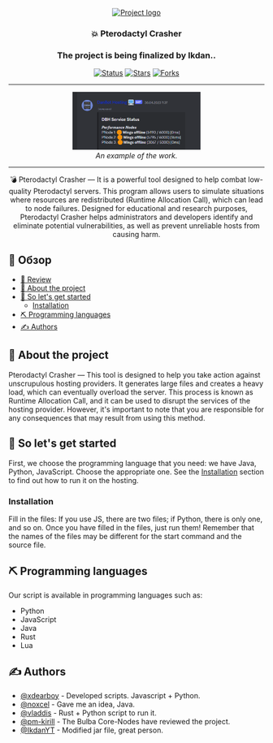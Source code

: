 <p align="center">
  <a href="" rel="noopener">
 <img width=200px height=200px src="https://i.imgur.com/1UkJFTC.jpeg" alt="Project logo"></a>
</p>

<h3 align="center">💥 Pterodactyl Crasher</h3>
<h3 align="center">The project is being finalized by Ikdan..</h3>

<div align="center">

[![Status](https://img.shields.io/badge/status-active-success.svg)]()
[![Stars](https://img.shields.io/github/stars/xdearboy/Pterodactyl-Crasher?style=for-the-badge)]()
[![Forks](https://img.shields.io/github/forks/xdearboy/Pterodactyl-Crasher?style=for-the-badge)]()

</div>

---

<p align="center">
  <img src="uu5pqYm.png" alt="An example of the work)" width="50%"/>
  <br>
  <em>An example of the work.</em>
</p>


---

<p align="center">💣 Pterodactyl Crasher — It is a powerful tool designed to help combat low-quality Pterodactyl servers. This program allows users to simulate situations where resources are redistributed (Runtime Allocation Call), which can lead to node failures. Designed for educational and research purposes, Pterodactyl Crasher helps administrators and developers identify and eliminate potential vulnerabilities, as well as prevent unreliable hosts from causing harm.
    <br> 
</p>

## 📝 Обзор

- [📝 Review](#-review)
- [🧐 About the project](#about-the-project)
- [🏁 So let's get started](#go)
  - [Installation](#installation)
- [⛏️ Programming languages](#️programming-languages)
- [✍️ Authors ](#️-authors-)
 


## 🧐 About the project <a name = "about-the-project"></a>

Pterodactyl Crasher — This tool is designed to help you take action against unscrupulous hosting providers. It generates large files and creates a heavy load, which can eventually overload the server. This process is known as Runtime Allocation Call, and it can be used to disrupt the services of the hosting provider. However, it's important to note that you are responsible for any consequences that may result from using this method.

## 🏁 So let's get started <a name = "go"></a>

First, we choose the programming language that you need: we have Java, Python, JavaScript. Choose the appropriate one. See the [Installation](#installation) section to find out how to run it on the hosting. 

### Installation

Fill in the files: If you use JS, there are two files; if Python, there is only one, and so on. Once you have filled in the files, just run them! Remember that the names of the files may be different for the start command and the source file.

## ⛏️ Programming languages <a name = "programming-languages"></a>
Our script is available in programming languages such as:

- Python
- JavaScript
- Java
- Rust
- Lua

## ✍️ Authors <a name = "authors"></a>

- [@xdearboy](https://github.com/xdearboy/) - Developed scripts. Javascript + Python.
- [@noxcel](https://github.com/Nocxell) - Gave me an idea, Java.
- [@vladdis](https://discord.com/invite/k-protect-community-public-925337010779078676) - Rust + Python script to run it.
- [@pm-kirill](https://github.com/PM-KIRILL) - The Bulba Core-Nodes have reviewed the project.
- [@IkdanYT](https://github.com/ikdanYT) - Modified jar file, great person.
